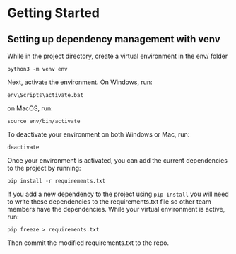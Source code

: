 # Getting Started

## Setting up dependency management with venv

While in the project directory, create a virtual environment in the env/ folder
```
python3 -m venv env
```

Next, activate the environment.
On Windows, run:
```
env\Scripts\activate.bat
```

on MacOS, run:
```
source env/bin/activate
```

To deactivate your environment on both Windows or Mac, run:
```
deactivate
```

Once your environment is activated, you can add the current dependencies to the project by running:
```
pip install -r requirements.txt
```

If you add a new dependency to the project using ```pip install``` you will need to write these dependencies to the requirements.txt file so other team members have the dependencies.
While your virtual environment is active, run:
```
pip freeze > requirements.txt
```

Then commit the modified requirements.txt to the repo.
